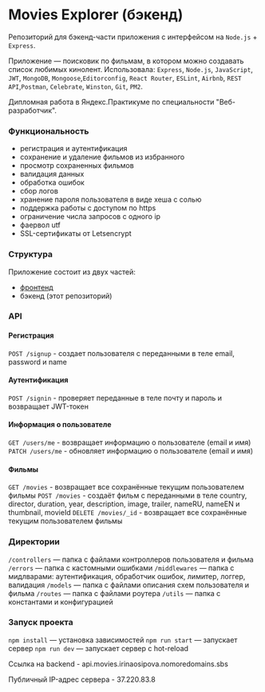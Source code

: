 # Movies Explorer (бэкенд)
Репозиторий для бэкенд-части приложения с интерфейсом на `Node.js` + `Express`.

Приложение — поисковик по фильмам, в котором можно создавать список любимых кинолент.
Использовала: `Express`, `Node.js`, `JavaScript`, `JWT`, `MongoDB`, `Mongoose`,`Editorconfig`, 
`React Router`, `ESLint`, `Airbnb`, `REST API`,`Postman`, `Celebrate`, `Winston`, `Git`, `PM2`.

Дипломная работа в Яндекс.Практикуме по специальности "Веб-разработчик".

### Функциональность
* регистрация и аутентификация
* сохранение и удаление фильмов из избранного
* просмотр сохраненных фильмов
* валидация данных
* обработка ошибок
* сбор логов
* хранение пароля пользователя в виде хеша с солью
* поддержка работы с доступом по https
* ограничение числа запросов с одного ip
* фаервол utf
* SSL-сертификаты от Letsencrypt

### Структура
Приложение состоит из двух частей:

* [фронтенд](https://github.com/irinaais/movies-explorer-frontend)
* бэкенд (этот репозиторий)

### API
#### Регистрация
`POST /signup` - создает пользователя с переданными в теле email, password и name
#### Аутентификация
`POST /signin` - проверяет переданные в теле почту и пароль и возвращает JWT-токен
#### Информация о пользователе
`GET /users/me` - возвращает информацию о пользователе (email и имя)
`PATCH /users/me` - обновляет информацию о пользователе (email и имя)
#### Фильмы
`GET /movies` - возвращает все сохранённые текущим пользователем фильмы
`POST /movies` - создаёт фильм с переданными в теле country, director, duration, year, description, image, trailer, nameRU, nameEN и thumbnail, movieId
`DELETE /movies/_id` - возвращает все сохранённые текущим пользователем фильмы

### Директории
 
`/controllers` — папка с файлами контроллеров пользователя и фильма
`/errors` — папка с кастомными ошибками
`/middlewares` — папка с мидлварами: аутентификация, обработчик ошибок, лимитер, логгер, валидация
`/models` — папка с файлами описания схем пользователя и фильма
`/routes` — папка с файлами роутера
`/utils` — папка с константами и конфигурацией

### Запуск проекта

`npm install` — установка зависимостей
`npm run start` — запускает сервер
`npm run dev` — запускает сервер с hot-reload

Ссылка на backend - api.movies.irinaosipova.nomoredomains.sbs

Публичный IP-адрес сервера - 37.220.83.8
